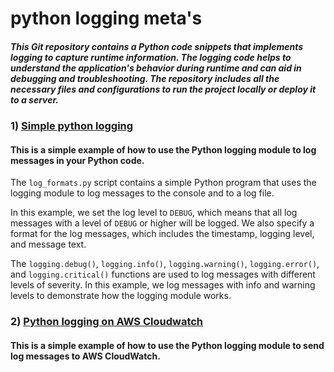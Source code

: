 # python logging meta's

##### This Git repository contains a Python code snippets that implements logging to capture runtime information. The logging code helps to understand the application's behavior during runtime and can aid in debugging and troubleshooting. The repository includes all the necessary files and configurations to run the project locally or deploy it to a server.

### 1) [Simple python logging](https://github.com/rahul08M/py-shinigami-notebook/blob/main/logging/log_formats.py)
#### This is a simple example of how to use the Python logging module to log messages in your Python code.
The `log_formats.py` script contains a simple Python program that uses the logging module to log messages to the console and to a log file.

In this example, we set the log level to `DEBUG`, which means that all log messages with a level of `DEBUG` or higher will be logged. We also specify a format for the log messages, which includes the timestamp, logging level, and message text.

The `logging.debug()`, `logging.info()`, `logging.warning()`, `logging.error()`, and `logging.critical()` functions are used to log messages with different levels of severity. In this example, we log messages with info and warning levels to demonstrate how the logging module works. 

### 2) [Python logging on AWS Cloudwatch](https://github.com/rahul08M/py-shinigami-notebook/blob/main/logging/aws_cloudwatch_logger.py)
#### This is a simple example of how to use the Python logging module to send log messages to AWS CloudWatch.
